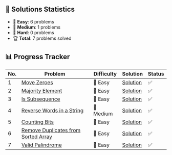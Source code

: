 ## 🎯 Solutions Statistics

- 👶 **Easy**: 6 problems
- 💪 **Medium**: 1 problems
- 🧠 **Hard**: 0 problems
- 🏆 **Total**: 7 problems solved

## 📊 Progress Tracker

| No. | Problem                                                                                                               | Difficulty | Solution                                                                | Status |
|-----|-----------------------------------------------------------------------------------------------------------------------|------------|-------------------------------------------------------------------------|---------|
| 1   | [Move Zeroes](https://leetcode.com/problems/two-sum/)                                                                 | 👶 Easy | [Solution](./Algos/Arrays/Move%20Zeroes)                                | ✅ |
| 2   | [Majority Element](https://leetcode.com/problems/majority-element/description/)                                       | 👶 Easy | [Solution](./Algos/Arrays/Majority%20Element)                           | ✅ |
| 3   | [Is Subsequence](https://leetcode.com/problems/is-subsequence/description/)                                           | 👶 Easy | [Solution](./Algos/Strings/Is%20Subsequence)                                    | ✅ |
| 4   | [Reverse Words in a String](https://leetcode.com/problems/reverse-words-in-a-string/)                                 | 💪 Medium | [Solution](./Algos/Strings/Reverse%20Words%20in%20a%20String)                   | ✅ |
| 5   | [Counting Bits](https://leetcode.com/problems/counting-bits/description/)                                             | 👶 Easy | [Solution](./Algos/Bits/Counting%20Bits)                                | ✅ |
| 6   | [Remove Duplicates from Sorted Array](https://leetcode.com/problems/remove-duplicates-from-sorted-array/description/) | 👶 Easy | [Solution](./Algos/Arrays/Remove%20Duplicates%20from%20Sorted%20Array)  | ✅ |
| 7   | [Valid Palindrome](https://leetcode.com/problems/valid-palindrome/description/)                                       | 👶 Easy | [Solution](./Algos/Strings/Valid%20Palindrome) | ✅ |

